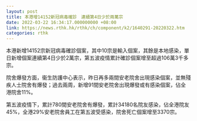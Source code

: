 ```yaml
---
layout: post
title: 本港增14152新冠病毒確診　連續第4日少於兩萬宗
date: 2022-03-22 16:34:17.000000000 +08:00
link: https://news.rthk.hk/rthk/ch/component/k2/1640291-20220322.htm
categories: rthk
---
```


本港新增14152宗新冠病毒確診個案，其中10宗是輸入個案，其餘是本地感染，單日新增個案連續第4日少於2萬宗，第五波疫情累計確診個案增至超過106萬3千多宗。

院舍爆發方面，衞生防護中心表示，昨日再多兩間安老院舍出現感染個案，並無殘疾人士院舍有爆發；過去兩周，新增91間安老院舍出現爆發或有感染個案，佔全港院舍11%。

第五波疫情下，累計780間安老院舍有爆發，累計34180名院友感染，佔全港院友45%，全港29%安老院舍員工在第五波受感染，院舍死亡個案增至3370宗。
